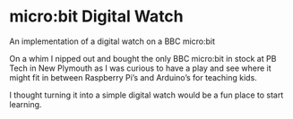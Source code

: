 # micro:bit Digital Watch
An implementation of a digital watch on a BBC micro:bit

On a whim I nipped out and bought the only BBC micro:bit in stock at PB Tech in New Plymouth as I was curious to have a play and see where it might fit in between Raspberry Pi’s and Arduino’s for teaching kids.

I thought turning it into a simple digital watch would be a fun place to start learning.
